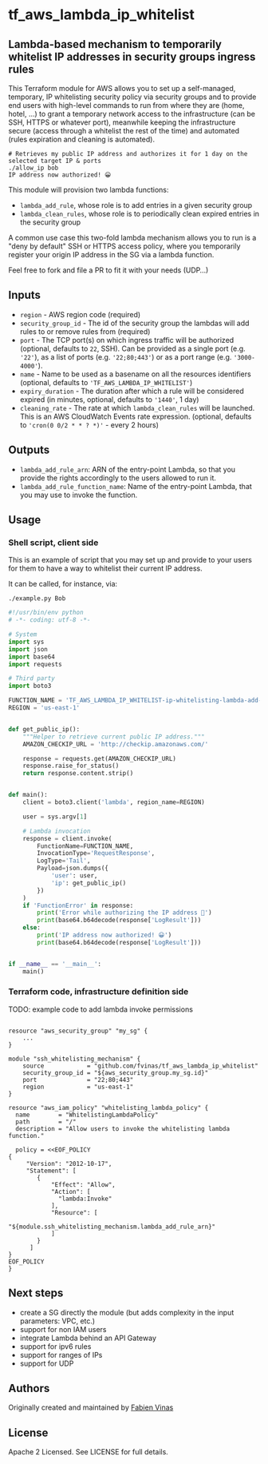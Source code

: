 # tf_aws_lambda_ip_whitelist 

## Lambda-based mechanism to temporarily whitelist IP addresses in security groups ingress rules

This Terraform module for AWS allows you to set up a self-managed, temporary, IP whitelisting security policy via security groups and to provide end users with high-level commands to run from where they are (home, hotel, …) to grant a temporary network access to the infrastructure (can be SSH, HTTPS or whatever port), meanwhile keeping the infrastructure secure (access through a whitelist the rest of the time) and automated (rules expiration and cleaning is automated).

```shell
# Retrieves my public IP address and authorizes it for 1 day on the selected target IP & ports
./allow_ip bob
IP address now authorized! 😀
```

This module will provision two lambda functions:
- `lambda_add_rule`, whose role is to add entries in a given security group
- `lambda_clean_rules`, whose role is to periodically clean expired entries in the security group

A common use case this two-fold lambda mechanism allows you to run is a "deny by default" SSH or HTTPS access policy, where you temporarily register your origin IP address in the SG via a lambda function.

Feel free to fork and file a PR to fit it with your needs (UDP…)

## Inputs

  * `region` - AWS region code (required)
  * `security_group_id` - The id of the security group the lambdas will add rules to or remove rules from (required)
  * `port` - The TCP port(s) on which ingress traffic will be authorized (optional, defaults to `22`, SSH). Can be provided as a single port (e.g. `'22'`), as a list of ports (e.g. `'22;80;443'`) or as a port range (e.g. `'3000-4000'`).
  * `name` - Name to be used as a basename on all the resources identifiers (optional, defaults to `'TF_AWS_LAMBDA_IP_WHITELIST'`)
  * `expiry_duration` - The duration after which a rule will be considered expired (in minutes, optional, defaults to `'1440'`, 1 day)
  * `cleaning_rate` - The rate at which `lambda_clean_rules` will be launched. This is an AWS CloudWatch Events rate expression. (optional, defaults to `'cron(0 0/2 * * ? *)'` - every 2 hours)

## Outputs

  * `lambda_add_rule_arn`: ARN of the entry-point Lambda, so that you provide the rights accordingly to the users allowed to run it.
  * `lambda_add_rule_function_name`: Name of the entry-point Lambda, that you may use to invoke the function.

## Usage

### Shell script, client side

This is an example of script that you may set up and provide to your users for them to have a way to whitelist their current IP address.

It can be called, for instance, via:

```shell
./example.py Bob
```

```python
#!/usr/bin/env python
# -*- coding: utf-8 -*-

# System
import sys
import json
import base64
import requests

# Third party
import boto3

FUNCTION_NAME = 'TF_AWS_LAMBDA_IP_WHITELIST-ip-whitelisting-lambda-add-rule'
REGION = 'us-east-1'


def get_public_ip():
    """Helper to retrieve current public IP address."""
    AMAZON_CHECKIP_URL = 'http://checkip.amazonaws.com/'

    response = requests.get(AMAZON_CHECKIP_URL)
    response.raise_for_status()
    return response.content.strip()


def main():
    client = boto3.client('lambda', region_name=REGION)

    user = sys.argv[1]

    # Lambda invocation
    response = client.invoke(
        FunctionName=FUNCTION_NAME,
        InvocationType='RequestResponse',
        LogType='Tail',
        Payload=json.dumps({
            'user': user,
            'ip': get_public_ip()
        })
    )
    if 'FunctionError' in response:
        print('Error while authorizing the IP address 🙁')
        print(base64.b64decode(response['LogResult']))
    else:
        print('IP address now authorized! 😀')
        print(base64.b64decode(response['LogResult']))


if __name__ == '__main__':
    main()

```

### Terraform code, infrastructure definition side

TODO: example code to add lambda invoke permissions

```hcl

resource "aws_security_group" "my_sg" {
    ...
}

module "ssh_whitelisting_mechanism" {
    source            = "github.com/fvinas/tf_aws_lambda_ip_whitelist"
    security_group_id = "${aws_security_group.my_sg.id}"
    port              = "22;80;443"
    region            = "us-east-1"
}

resource "aws_iam_policy" "whitelisting_lambda_policy" {
  name        = "WhitelistingLambdaPolicy"
  path        = "/"
  description = "Allow users to invoke the whitelisting lambda function."

  policy = <<EOF_POLICY
{
     "Version": "2012-10-17",
     "Statement": [
        {
            "Effect": "Allow",
            "Action": [
              "lambda:Invoke"
            ],
            "Resource": [
                "${module.ssh_whitelisting_mechanism.lambda_add_rule_arn}"
            ]
        }
      ]
}
EOF_POLICY
}
```

## Next steps

- create a SG directly the module (but adds complexity in the input parameters: VPC, etc.)
- support for non IAM users
- integrate Lambda behind an API Gateway
- support for ipv6 rules
- support for ranges of IPs
- support for UDP

## Authors

Originally created and maintained by [Fabien Vinas](https://github.com/fvinas)

## License

Apache 2 Licensed. See LICENSE for full details.
